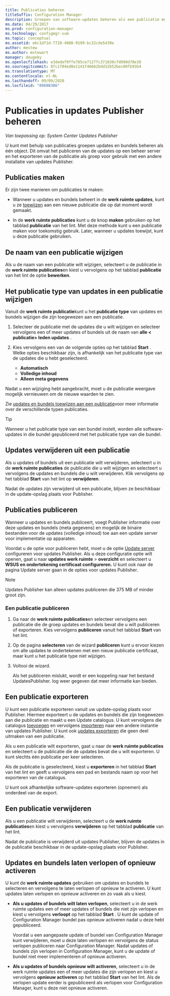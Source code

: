 ```yaml
---
title: Publicaties beheren
titleSuffix: Configuration Manager
description: Groepen van software-updates beheren als een publicatie met System Center Updates Publisher
ms.date: 04/29/2017
ms.prod: configuration-manager
ms.technology: configmgr-sum
ms.topic: conceptual
ms.assetid: e6c1df1d-7728-4980-9199-bc32cde5439e
author: mestew
ms.author: mstewart
manager: dougeby
ms.openlocfilehash: e3dedef9ffe785ce7127fc371030cfd990d70e38
ms.sourcegitcommit: 8fc1704ed0e1141f46662bdd32b52bec00fb93b4
ms.translationtype: MT
ms.contentlocale: nl-NL
ms.lasthandoff: 09/09/2020
ms.locfileid: "89608386"
---
```

# <a name="manage-publications-in-updates-publisher"></a>Publicaties in updates Publisher beheren

*Van toepassing op: System Center Updates Publisher*

U kunt met behulp van publicaties groepen updates en bundels beheren als één object. Dit omvat het publiceren van de updates op een beheer server en het exporteren van de publicatie als groep voor gebruik met een andere installatie van updates Publisher.

## <a name="create-publications"></a>Publicaties maken
Er zijn twee manieren om publicaties te maken:

-   Wanneer u updates en bundels beheert in de **werk ruimte updates**, kunt u ze [toewijzen](manage-updates-with-updates-publisher.md#assign-updates-and-bundles-to-a-publication) aan een nieuwe publicatie die op dat moment wordt gemaakt.

-   In de **werk ruimte publicaties** kunt u de knop **maken** gebruiken op het tabblad **publicatie** van het lint. Met deze methode kunt u een publicatie maken voor toekomstig gebruik. Later, wanneer u updates toewijst, kunt u deze publicatie gebruiken.

## <a name="rename-a-publication"></a>De naam van een publicatie wijzigen
Als u de naam van een publicatie wilt wijzigen, selecteert u de publicatie in de **werk ruimte publicaties**en kiest u vervolgens op het tabblad **publicatie** van het lint de optie **bewerken**.

## <a name="change-the-publication-type-of-updates-in-a-publication"></a>Het publicatie type van updates in een publicatie wijzigen
Vanuit de **werk ruimte publicatie**kunt u het **publicatie type** van updates en bundels wijzigen die zijn toegewezen aan een publicatie.

1. Selecteer de publicatie met de updates die u wilt wijzigen en selecteer vervolgens een of meer updates of bundels uit de naam van **alle &lt; publicatie> leden updates** .

2. Kies vervolgens een van de volgende opties op het tabblad **Start** . Welke opties beschikbaar zijn, is afhankelijk van het publicatie type van de updates die u hebt geselecteerd.

   -   **Automatisch**
   -   **Volledige inhoud**
   -   **Alleen meta gegevens**

Nadat u een wijziging hebt aangebracht, moet u de publicatie weergave mogelijk vernieuwen om de nieuwe waarden te zien.

Zie [updates en bundels toewijzen aan een publicatie](manage-updates-with-updates-publisher.md#assign-updates-and-bundles-to-a-publication)voor meer informatie over de verschillende typen publicaties.

> [!TIP]    
> Wanneer u het publicatie type van een bundel instelt, worden alle software-updates in die bundel gepubliceerd met het publicatie type van die bundel.

## <a name="remove-updates-from-a-publication"></a>Updates verwijderen uit een publicatie
Als u updates of bundels uit een publicatie wilt verwijderen, selecteert u in de **werk ruimte publicaties** de publicatie die u wilt wijzigen en selecteert u vervolgens de updates en bundels die u wilt verwijderen. Klik vervolgens op het tabblad **Start** van het lint op **verwijderen**.

Nadat de updates zijn verwijderd uit een publicatie, blijven ze beschikbaar in de update-opslag plaats voor Publisher.

## <a name="publish-publications"></a>Publicaties publiceren
Wanneer u updates en bundels publiceert, voegt Publisher informatie over deze updates en bundels (meta gegevens) en mogelijk de binaire bestanden voor de updates (volledige inhoud) toe aan een update server voor implementatie op apparaten.

Voordat u de optie voor publiceren hebt, moet u de optie [Update server](updates-publisher-options.md#update-server) configureren voor updates Publisher. Als u deze configuratie optie wilt openen, gaat u naar **updates werk ruimte** &gt; **overzicht** en selecteert u **WSUS en ondertekening certificaat configureren.** U kunt ook naar de pagina Update server gaan in de opties voor updates Publisher.

> [!NOTE]   
> Updates Publisher kan alleen updates publiceren die 375 MB of minder groot zijn.

### <a name="to-publish-a-publication"></a>Een publicatie publiceren

1. Ga naar de **werk ruimte publicaties**en selecteer vervolgens een publicatie die de groep updates en bundels bevat die u wilt publiceren of exporteren. Kies vervolgens **publiceren** vanuit het tabblad **Start** van het lint.

2. Op de pagina **selecteren** van de wizard **publiceren** kunt u ervoor kiezen om alle updates te ondertekenen met een nieuw publicatie certificaat, maar kunt u het publicatie type niet wijzigen.

3. Voltooi de wizard.

   Als het publiceren mislukt, wordt er een koppeling naar het bestand UpdatesPublisher. log weer gegeven dat meer informatie kan bieden.

## <a name="export-a-publication"></a>Een publicatie exporteren
U kunt een publicatie exporteren vanuit uw update-opslag plaats voor Publisher. Hiermee exporteert u de updates en bundels die zijn toegewezen aan die publicatie en maakt u een Update catalogus. U kunt vervolgens die catalogus [toevoegen](updates-publisher-catalogs.md#add-software-update-catalogs) en vervolgens [importeren](updates-publisher-catalogs.md#import-updates) naar een andere instantie van updates Publisher. U kunt ook [updates exporteren](manage-updates-with-updates-publisher.md#export-updates) die geen deel uitmaken van een publicatie.

Als u een publicatie wilt exporteren, gaat u naar de **werk ruimte publicaties** en selecteert u de publicatie die de updates bevat die u wilt exporteren. U kunt slechts één publicatie per keer selecteren.

Als de publicatie is geselecteerd, kiest u **exporteren** in het tabblad **Start** van het lint en geeft u vervolgens een pad en bestands naam op voor het exporteren van de catalogus.

U kunt ook afhankelijke software-updates exporteren (opnemen) als onderdeel van de export.

## <a name="delete-a-publication"></a>Een publicatie verwijderen
Als u een publicatie wilt verwijderen, selecteert u de **werk ruimte publicaties**en kiest u vervolgens **verwijderen** op het tabblad **publicatie** van het lint.

Nadat de publicatie is verwijderd uit updates Publisher, blijven de updates in de publicatie beschikbaar in de update-opslag plaats voor Publisher.

## <a name="expire-or-reactivate-updates-and-bundles"></a>Updates en bundels laten verlopen of opnieuw activeren
U kunt de **werk ruimte updates** gebruiken om updates en bundels te selecteren en vervolgens te laten verlopen of opnieuw te activeren. U kunt updates laten verlopen en opnieuw activeren en zo vaak als u kiest.

-   **Als u updates of bundels wilt laten verlopen**, selecteert u in de werk ruimte updates een of meer updates of bundels die niet zijn verlopen en kiest u vervolgens **verloopt** op het tabblad **Start** . U kunt de update of Configuration Manager bundel pas opnieuw activeren nadat u deze hebt gepubliceerd.

    Voordat u een aangepaste update of bundel van Configuration Manager kunt verwijderen, moet u deze laten verlopen en vervolgens de status verlopen publiceren naar Configuration Manager. Nadat updates of bundels zijn verlopen in Configuration Manager, kunt u de update of bundel niet meer implementeren of opnieuw activeren.

-   **Als u updates of bundels opnieuw wilt activeren**, selecteert u in de werk ruimte updates een of meer updates die zijn verlopen en kiest u vervolgens **opnieuw activeren** op het tabblad **Start** van het lint. Als de verlopen update eerder is gepubliceerd als verlopen voor Configuration Manager, kunt u deze niet opnieuw activeren.
